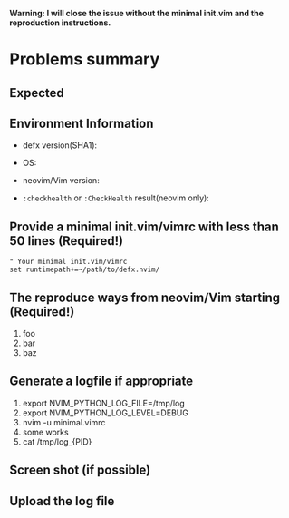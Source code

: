 **Warning:  I will close the issue without the minimal init.vim and the reproduction instructions.**

# Problems summary


## Expected


## Environment Information

 * defx version(SHA1):

 * OS:

 * neovim/Vim version:

 * `:checkhealth` or `:CheckHealth` result(neovim only):

## Provide a minimal init.vim/vimrc with less than 50 lines (Required!)

```vim
" Your minimal init.vim/vimrc
set runtimepath+=~/path/to/defx.nvim/
```


## The reproduce ways from neovim/Vim starting (Required!)

 1. foo
 2. bar
 3. baz


## Generate a logfile if appropriate

 1. export NVIM_PYTHON_LOG_FILE=/tmp/log
 2. export NVIM_PYTHON_LOG_LEVEL=DEBUG
 3. nvim -u minimal.vimrc
 4. some works
 5. cat /tmp/log_{PID}


## Screen shot (if possible)


## Upload the log file
